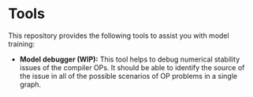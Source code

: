# Tools

This repository provides the following tools to assist you with model training:
- **Model debugger (WIP):** This tool helps to debug numerical stability issues of the compiler OPs. It should be able to identify the source of the issue in all of the possible scenarios of OP problems in a single graph.
